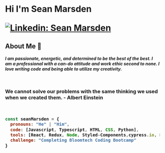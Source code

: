 <h1>Hi I'm Sean Marsden

[![Linkedin: Sean Marsden](https://img.shields.io/badge/-seanmarsden-blue?style=flat-square&logo=Linkedin&logoColor=white&link=https://www.linkedin.com/in/seanmarsden/)](https://www.linkedin.com/in/sean-marsden-813a41158?original_referer=https%3A%2F%2Fwww.google.com%2F)



<h2> About Me 🧃

<h5>I am passionate, energetic, and determined to be the best of the best. I am a professional with a can-do attitude and work ethic second to none. I love writing code and being able to utilize my creativity.
<br />



&nbsp;
<br />
<h3>We cannot solve our problems with the same thinking we used when we created them. - Albert Einstein <br />
&nbsp;




```javascript

const seanMarsden = {
  pronouns: "He" | "Him",
  code: [Javascript, Typescript, HTML, CSS, Python],
  tools: [React, Redux, Node, Styled-Components,cypress.io, PostMan, Express, NPM/Yarn, Axios],
  challenge: "Completing Bloomtech Coding Bootcamp"
}

```

